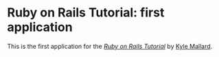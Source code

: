 # Ruby on Rails Tutorial: first application

This is the first application for the
[*Ruby on Rails Tutorial*](http://railstutorial.org/)
by [Kyle Mallard](http://kylemallard.com/).